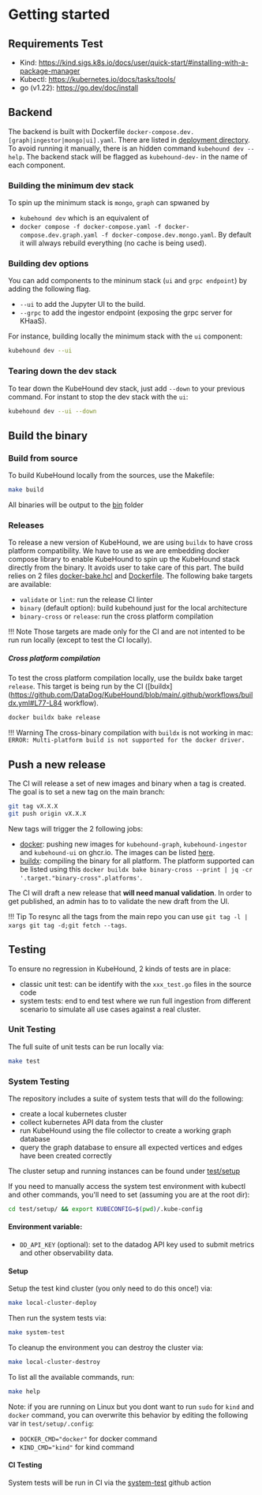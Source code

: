 # Getting started

## Requirements Test

+ Kind: https://kind.sigs.k8s.io/docs/user/quick-start/#installing-with-a-package-manager
+ Kubectl: https://kubernetes.io/docs/tasks/tools/
+ go (v1.22): https://go.dev/doc/install

## Backend

The backend is built with Dockerfile `docker-compose.dev.[graph|ingestor|mongo|ui].yaml`. There are listed in [deployment directory](https://github.com/DataDog/KubeHound/tree/main/deployments/kubehound). To avoid running it manually, there is an hidden command `kubehound dev --help`. The backend stack will be flagged as `kubehound-dev-` in the name of each component.

### Building the minimum dev stack

To spin up the minimum stack is `mongo`, `graph` can spwaned by

* `kubehound dev` which is an equivalent of 
* `docker compose -f docker-compose.yaml -f docker-compose.dev.graph.yaml -f docker-compose.dev.mongo.yaml`. By default it will always rebuild everything (no cache is being used).

### Building dev options

You can add components to the mininum stack (`ui` and `grpc endpoint`) by adding the following flag.

* `--ui` to add the Jupyter UI to the build.
* `--grpc` to add the ingestor endpoint (exposing the grpc server for KHaaS).

For instance, building locally the minimum stack with the `ui` component:

```bash
kubehound dev --ui
```

### Tearing down the dev stack 

To tear down the KubeHound dev stack, just add `--down` to your previous command. For instant to stop the dev stack with the `ui`:

```bash
kubehound dev --ui --down
```

## Build the binary

### Build from source

To build KubeHound locally from the sources, use the Makefile:

```bash
make build
```

All binaries will be output to the [bin](./bin/build) folder


### Releases

To release a new version of KubeHound, we are using `buildx` to have cross platform compatibility. We have to use as we are embedding docker compose library to enable KubeHound to spin up the KubeHound stack directly from the binary. It avoids user to take care of this part. The build relies on 2 files [docker-bake.hcl](https://github.com/DataDog/KubeHound/blob/main/docker-bake.hcl) and [Dockerfile](https://github.com/DataDog/KubeHound/blob/main/Dockerfile). The following bake targets are available:

* `validate` or `lint`: run the release CI linter
* `binary` (default option):   build kubehound just for the local architecture
* `binary-cross` or `release`: run the cross platform compilation 

!!! Note
    Those targets are made only for the CI and are not intented to be run run locally (except to test the CI locally).


##### Cross platform compilation

To test the cross platform compilation locally, use the buildx bake target `release`. This target is being run by the CI ([buildx](https://github.com/DataDog/KubeHound/blob/main/.github/workflows/buildx.yml#L77-L84 workflow). 

```bash
docker buildx bake release
```

!!! Warning
    The cross-binary compilation with `buildx` is not working in mac: `ERROR: Multi-platform build is not supported for the docker driver.`

## Push a new release

The CI will release a set of new images and binary when a tag is created. The goal is to set a new tag on the main branch:

```bash
git tag vX.X.X
git push origin vX.X.X
```

New tags will trigger the 2 following jobs:

* [docker](): pushing new images for `kubehound-graph`, `kubehound-ingestor` and `kubehound-ui` on ghcr.io. The images can be listed [here](https://github.com/orgs/DataDog/packages?repo_name=KubeHound).
* [buildx](https://github.com/DataDog/KubeHound/blob/main/.github/workflows/buildx.yml): compiling the binary for all platform. The platform supported can be listed using this `docker buildx bake binary-cross --print | jq -cr '.target."binary-cross".platforms'`.

The CI will draft a new release that **will need manual validation**. In order to get published, an admin has to to validate the new draft from the UI.

!!! Tip
    To resync all the tags from the main repo you can use `git tag -l | xargs git tag -d;git fetch --tags`.

## Testing

To ensure no regression in KubeHound, 2 kinds of tests are in place:

* classic unit test: can be identify with the `xxx_test.go` files in the source code
* system tests: end to end test where we run full ingestion from different scenario to simulate all use cases against a real cluster.

### Unit Testing

The full suite of unit tests can be run locally via:

```bash
make test
```

### System Testing

The repository includes a suite of system tests that will do the following:
+ create a local kubernetes cluster
+ collect kubernetes API data from the cluster
+ run KubeHound using the file collector to create a working graph database
+ query the graph database to ensure all expected vertices and edges have been created correctly

The cluster setup and running instances can be found under [test/setup](./test/setup/)

If you need to manually access the system test environment with kubectl and other commands, you'll need to set (assuming you are at the root dir):

```bash
cd test/setup/ && export KUBECONFIG=$(pwd)/.kube-config
```

#### Environment variable:
- `DD_API_KEY` (optional): set to the datadog API key used to submit metrics and other observability data.

#### Setup

Setup the test kind cluster (you only need to do this once!) via:

```bash
make local-cluster-deploy
```

Then run the system tests via:

```bash
make system-test
```

To cleanup the environment you can destroy the cluster via:

```bash
make local-cluster-destroy
```

To list all the available commands, run:

```bash
make help
```

Note: if you are running on Linux but you dont want to run `sudo` for `kind` and `docker` command, you can overwrite this behavior by editing the following var in `test/setup/.config`:
* `DOCKER_CMD="docker"` for docker command
* `KIND_CMD="kind"` for kind command 

#### CI Testing

System tests will be run in CI via the [system-test](./.github/workflows/system-test.yml) github action 